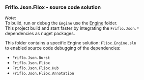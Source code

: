 ### Friflo.Json.Fliox - source code solution

*Note*:  
To build, run or debug the `Engine` use the [Engine](../Engine/) folder.  
This project build and start faster by integrating the `Friflo.Json.*` dependencies as nuget packages.

This folder contains a specific Engine solution: `Fliox.Engine.sln`  
to enabled source code debugging of the dependencies:
- `Friflo.Json.Burst`
- `Friflo.Json.Fliox`
- `Friflo.Json.Fliox.Hub`
- `Friflo.Json.Fliox.Annotation`


